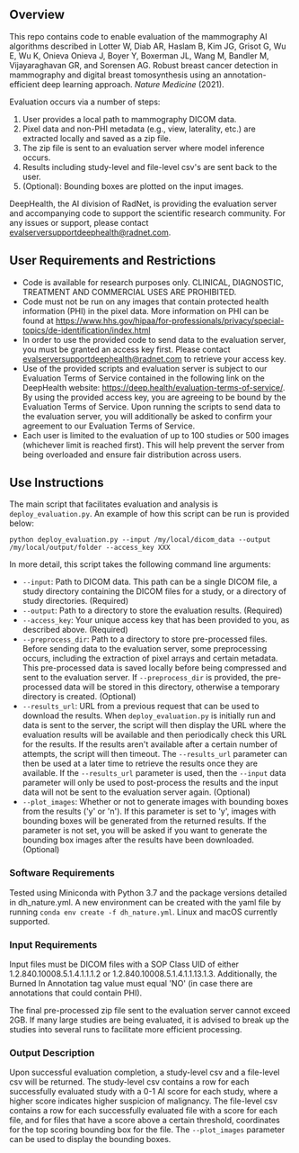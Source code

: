 ## Overview

This repo contains code to enable evaluation of the mammography AI algorithms described in Lotter W, Diab AR, Haslam B, Kim JG, Grisot G, Wu E, Wu K, Onieva Onieva J, Boyer Y, Boxerman JL, Wang M, Bandler M, Vijayaraghavan GR, and Sorensen AG. Robust breast cancer detection in mammography and digital breast tomosynthesis using an annotation-efficient deep learning approach. _Nature Medicine_ (2021).

Evaluation occurs via a number of steps:
1. User provides a local path to mammography DICOM data.
2. Pixel data and non-PHI metadata (e.g., view, laterality, etc.) are extracted locally and saved as a zip file.
3. The zip file is sent to an evaluation server where model inference occurs.
4. Results including study-level and file-level csv's are sent back to the user.
5. (Optional): Bounding boxes are plotted on the input images.

DeepHealth, the AI division of RadNet, is providing the evaluation server and accompanying code to support the scientific research community. For any issues or support, please contact [evalserversupportdeephealth@radnet.com](mailto:evalserversupportdeephealth@radnet.com).


## User Requirements and Restrictions
* Code is available for research purposes only. CLINICAL, DIAGNOSTIC, TREATMENT AND COMMERCIAL USES ARE PROHIBITED.
* Code must not be run on any images that contain protected health information (PHI) in the pixel data. More information on PHI can be found at https://www.hhs.gov/hipaa/for-professionals/privacy/special-topics/de-identification/index.html
* In order to use the provided code to send data to the evaluation server, you must be granted an access key first.  Please contact [evalserversupportdeephealth@radnet.com](mailto:evalserversupportdeephealth@radnet.com) to retrieve your access key.
* Use of the provided scripts and evaluation server is subject to our Evaluation Terms of Service contained in the following link on the DeepHealth website: https://deep.health/evaluation-terms-of-service/. By using the provided access key, you are agreeing to be bound by the Evaluation Terms of Service. Upon running the scripts to send data to the evaluation server, you will additionally be asked to confirm your agreement to our Evaluation Terms of Service.
* Each user is limited to the evaluation of up to 100 studies or 500 images (whichever limit is reached first). This will help prevent the server from being overloaded and ensure fair distribution across users.  


## Use Instructions

The main script that facilitates evaluation and analysis is ```deploy_evaluation.py```. An example of how this script can be run is provided below:

```
python deploy_evaluation.py --input /my/local/dicom_data --output
/my/local/output/folder --access_key XXX
```

In more detail, this script takes the following command line arguments:
* ```--input```: Path to DICOM data. This path can be a single DICOM file, a study directory containing the DICOM files for a study, or a directory of study directories. (Required)
* ```--output```: Path to a directory to store the evaluation results. (Required)
* ```--access_key```: Your unique access key that has been provided to you, as described above. (Required)
* ```--preprocess_dir```: Path to a directory to store pre-processed files. Before sending data to the evaluation server, some preprocessing occurs, including the extraction of pixel arrays and certain metadata. This pre-processed data is saved locally before being compressed and sent to the evaluation server. If ```--preprocess_dir``` is provided, the pre-processed data will be stored in this directory, otherwise a temporary directory is created. (Optional)
* ```--results_url```: URL from a previous request that can be used to download the results. When ```deploy_evaluation.py``` is initially run and data is sent to the server, the script will then display the URL where the evaluation results will be available and then periodically check this URL for the results. If the results aren't available after a certain number of attempts, the script will then timeout. The ```--results_url``` parameter can then be used at a later time to retrieve the results once they are available. If the ```--results_url``` parameter is used, then the ```--input``` data parameter will only be used to post-process the results and the input data will not be sent to the evaluation server again. (Optional)
* ```--plot_images```: Whether or not to generate images with bounding boxes from the results ('y' or 'n'). If this parameter is set to 'y', images with bounding boxes will be generated from the returned results. If the parameter is not set, you will be asked if you want to generate the bounding box images after the results have been downloaded. (Optional)

### Software Requirements
Tested using Miniconda with Python 3.7 and the package versions detailed in dh_nature.yml. A new environment can be created with the yaml file by running ```conda env create -f dh_nature.yml```. Linux and macOS currently supported.

### Input Requirements
Input files must be DICOM files with a SOP Class UID of either 1.2.840.10008.5.1.4.1.1.1.2 or 1.2.840.10008.5.1.4.1.1.13.1.3. Additionally, the Burned In Annotation tag value must equal 'NO' (in case there are annotations that could contain PHI).

The final pre-processed zip file sent to the evaluation server cannot exceed 2GB. If many large studies are being evaluated, it is advised to break up the studies into several runs to facilitate more efficient processing.

### Output Description
Upon successful evaluation completion, a study-level csv and a file-level csv will be returned. The study-level csv contains a row for each successfully evaluated study with a 0-1 AI score for each study, where a higher score indicates higher suspicion of malignancy. The file-level csv contains a row for each successfully evaluated file with a score for each file, and for files that have a score above a certain threshold, coordinates for the top scoring bounding box for the file. The ```--plot_images``` parameter can be used to display the bounding boxes.
